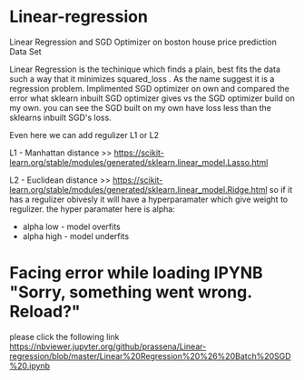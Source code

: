 # Linear-regression
Linear Regression and SGD Optimizer on boston house price prediction Data Set

Linear Regression is the techinique which finds a plain, best fits the data such a way that it minimizes squared_loss .
As the name suggest it is a regression problem.
Implimented SGD optimizer on own and compared the error what sklearn inbuilt SGD optimizer gives vs the SGD optimizer build on my own.
you can see the SGD built on my own have loss less than the sklearns inbuilt SGD's loss.

Even here we can add regulizer L1 or L2 

L1 - Manhattan distance >> https://scikit-learn.org/stable/modules/generated/sklearn.linear_model.Lasso.html

L2 - Euclidean distance >> https://scikit-learn.org/stable/modules/generated/sklearn.linear_model.Ridge.html
so if it has a regulizer obivesly it will have a hyperparamater which give weight to regulizer.
the hyper paramater here is alpha:
* alpha low - model overfits 
* alpha high - model underfits

# Facing error while loading IPYNB "Sorry, something went wrong. Reload?"

please click the following link 
https://nbviewer.jupyter.org/github/prassena/Linear-regression/blob/master/Linear%20Regression%20%26%20Batch%20SGD%20.ipynb
